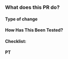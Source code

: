 ### What does this PR do?

#### Type of change

#### How Has This Been Tested?

#### Checklist:

#### PT

